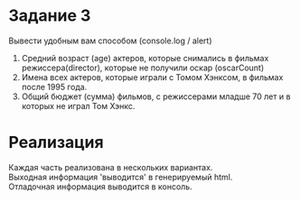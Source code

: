 # Задание 3
 Вывести удобным вам способом (console.log / alert)
 1) Средний возраст (age) актеров, которые снимались 
    в фильмах режиссера(director), которые не получили оскар (oscarCount)
 2) Имена всех актеров, которые играли с Томом Хэнксом, 
    в фильмах после 1995 года.
 3) Общий бюджет (сумма) фильмов, с режиссерами младше 70 лет 
    и в которых не играл Том Хэнкс.

# Реализация
Каждая часть реализована в нескольких вариантах.  
Выходная информация 'выводится' в генерируемый html.  
Отладочная информация выводится в консоль.  
